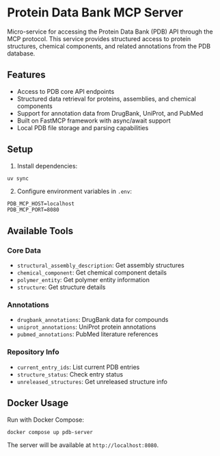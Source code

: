 # Protein Data Bank MCP Server

Micro-service for accessing the Protein Data Bank (PDB) API through the MCP protocol. This service provides structured access to protein structures, chemical components, and related annotations from the PDB database.

## Features

- Access to PDB core API endpoints
- Structured data retrieval for proteins, assemblies, and chemical components
- Support for annotation data from DrugBank, UniProt, and PubMed
- Built on FastMCP framework with async/await support
- Local PDB file storage and parsing capabilities

## Setup

1. Install dependencies:
```bash
uv sync
```

2. Configure environment variables in `.env`:
```env
PDB_MCP_HOST=localhost
PDB_MCP_PORT=8080
```

## Available Tools

### Core Data
- `structural_assembly_description`: Get assembly structures
- `chemical_component`: Get chemical component details
- `polymer_entity`: Get polymer entity information
- `structure`: Get structure details

### Annotations
- `drugbank_annotations`: DrugBank data for compounds
- `uniprot_annotations`: UniProt protein annotations
- `pubmed_annotations`: PubMed literature references

### Repository Info
- `current_entry_ids`: List current PDB entries
- `structure_status`: Check entry status
- `unreleased_structures`: Get unreleased structure info

## Docker Usage

Run with Docker Compose:
```bash
docker compose up pdb-server
```

The server will be available at `http://localhost:8080`.
